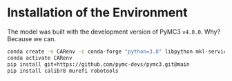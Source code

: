# Installation of the Environment

The model was built with the development version of PyMC3 `v4.0.0`.
Why?
Because we can.

```bash
conda create -n CARenv -c conda-forge "python=3.8" libpython mkl-service m2w64-toolchain numba python-graphviz scipy jupyter openpyxl
conda activate CARenv
pip install git+https://github.com/pymc-devs/pymc3.git@main
pip install calibr8 murefi robotools
```

